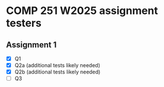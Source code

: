 # COMP 251 W2025 assignment testers

## Assignment 1

- [x] Q1
- [x] Q2a (additional tests likely needed)
- [x] Q2b (additional tests likely needed)
- [ ] Q3
